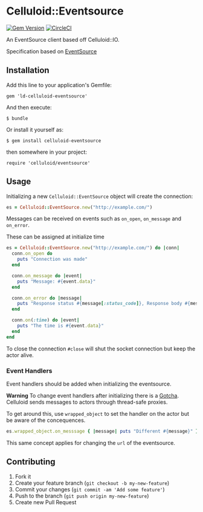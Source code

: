 # Celluloid::Eventsource

[![Gem Version](https://badge.fury.io/rb/celluloid-eventsource.png)](http://badge.fury.io/rb/ld-celluloid-eventsource) [![CircleCI](https://circleci.com/gh/launchdarkly/celluloid-eventsource/tree/master.svg?style=svg)](https://circleci.com/gh/launchdarkly/celluloid-eventsource/tree/master)

An EventSource client based off Celluloid::IO.

Specification based on [EventSource](http://www.w3.org/TR/2012/CR-eventsource-20121211/)

## Installation

Add this line to your application's Gemfile:

    gem 'ld-celluloid-eventsource'

And then execute:

    $ bundle

Or install it yourself as:

    $ gem install celluloid-eventsource

then somewhere in your project:

    require 'celluloid/eventsource'

## Usage

Initializing a new `Celluloid::EventSource` object will create the connection:

```ruby
es = Celluloid::EventSource.new("http://example.com/")
```

Messages can be received on events such as `on_open`, `on_message` and `on_error`.

These can be assigned at initialize time

```ruby
es = Celluloid::EventSource.new("http://example.com/") do |conn|
  conn.on_open do
    puts "Connection was made"
  end

  conn.on_message do |event|
    puts "Message: #{event.data}"
  end

  conn.on_error do |message|
    puts "Response status #{message[:status_code]}, Response body #{message[:body]}"
  end

  conn.on(:time) do |event|
    puts "The time is #{event.data}"
  end
end
```

To close the connection `#close` will shut the socket connection but keep the actor alive.

### Event Handlers

Event handlers should be added when initializing the eventsource.

**Warning**
To change event handlers after initializing there is a [Gotcha](https://github.com/celluloid/celluloid/wiki/Gotchas).
Celluloid sends messages to actors through thread-safe proxies.

To get around this, use `wrapped_object` to set the handler on the actor but be aware of the concequences.

```ruby
es.wrapped_object.on_messsage { |message| puts "Different #{message}" }
```

This same concept applies for changing the `url` of the eventsource.

## Contributing

1. Fork it
2. Create your feature branch (`git checkout -b my-new-feature`)
3. Commit your changes (`git commit -am 'Add some feature'`)
4. Push to the branch (`git push origin my-new-feature`)
5. Create new Pull Request


